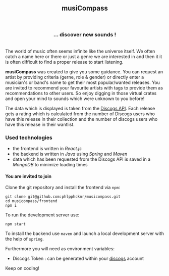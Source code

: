 <h2><p align=center>musiCompass</p></h3>
<br/>
<h3><p align=center>... discover new sounds !</p></h3>
<br/>
The world of music often seems infinite like the universe itself. We often catch a name here or there or just a genre we are interested in and then it it is often difficult to find a proper release to start listening. 

**musiCompass** was created to give you some guidance. You can request an artist by providing criteria (gerne, role & gender) or directly enter a musician's or band's name to get their most popular/wanted releases. 
You are invited to recommend your favourite artists with tags to provide them as recommendations to other users.
So enjoy digging in those virtual crates and open your mind to sounds which were unknown to you before!

The data which is displayed is taken from the [Discogs API](https://www.discogs.com/developers). Each release gets a rating which is calculated from the number of Discogs users who have this release in their collection and the number of discogs users who have this release in their wantlist.

### Used technologies

- the frontend is written in *React.js*
- the backend is written in *Java* using *Spring* and *Maven*
- data which has been requested from the Discogs API is saved in a *MongoDB* to minimize loading times

#### You are invited to join

Clone the git repository and install the frontend via `npm`:

```
git clone git@github.com:phlpphcknr/musicompass.git
cd musicompass/frontend
npm i
```

To run the development server use:

```
npm start
```

To install the backend use `maven` and launch a local development server with the help of `spring`.

Furthermore you will need as environment variables:
- Discogs Token : can be generated within your [discogs](https://www.discogs.com/) account 

Keep on coding! 
